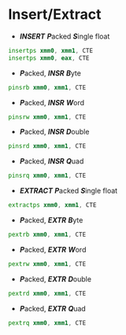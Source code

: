 # Insert/Extract
* ***INSERT*** ***P***acked ***S***ingle float
```asm
insertps xmm0, xmm1, CTE
insertps xmm0, eax, CTE
```
* ***P***acked, ***INSR*** ***B***yte
```asm
pinsrb xmm0, xmm1, CTE
```
* ***P***acked, ***INSR*** ***W***ord
```asm
pinsrw xmm0, xmm1, CTE
```
* ***P***acked, ***INSR*** ***D***ouble
```asm
pinsrd xmm0, xmm1, CTE
```
* ***P***acked, ***INSR*** ***Q***uad
```asm
pinsrq xmm0, xmm1, CTE
```
* ***EXTRACT*** ***P***acked ***S***ingle float
```asm
extractps xmm0, xmm1, CTE
```
* ***P***acked, ***EXTR*** ***B***yte
```asm
pextrb xmm0, xmm1, CTE
```
* ***P***acked, ***EXTR*** ***W***ord
```asm
pextrw xmm0, xmm1, CTE
```
* ***P***acked, ***EXTR*** ***D***ouble
```asm
pextrd xmm0, xmm1, CTE
```
* ***P***acked, ***EXTR*** ***Q***uad
```asm
pextrq xmm0, xmm1, CTE
```

